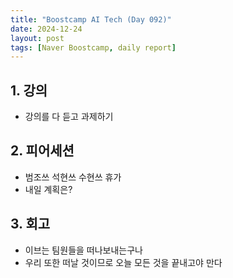 ```yaml
---
title: "Boostcamp AI Tech (Day 092)"
date: 2024-12-24
layout: post
tags: [Naver Boostcamp, daily report]
---
```

## 1. 강의
- 강의를 다 듣고 과제하기

## 2. 피어세션
- 범조쓰 석현쓰 수현쓰 휴가
- 내일 계획은?

## 3. 회고
- 이브는 팀원들을 떠나보내는구나
- 우리 또한 떠날 것이므로 오늘 모든 것을 끝내고야 만다